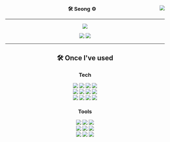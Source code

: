 <div align="center">
  
  <img align="right" src="https://github-readme-stats.vercel.app/api/top-langs/?username=sme1029&theme=dracula&exclude_repo=Computer-Science-Engineering&layout=compact&langs_count=10"/>
  
  ### 🛠 Seong ⚙
  
  ---
  
<a href="https://hits.seeyoufarm.com"><img src="https://hits.seeyoufarm.com/api/count/incr/badge.svg?url=https%3A%2F%2Fgithub.com%2Fsme1029&count_bg=%235B5C5B&title_bg=%23000000&icon=github.svg&icon_color=%23E7E7E7&title=GitHub&edge_flat=false"/></a>
 
  <a href="https://velog.io/@sme1029"><img src="https://img.shields.io/badge/velog-3DDC84?style=flat-square&logo=velog&logoColor=white"/></a>
  <a href="https://literate-change-d7c.notion.site/36d682ef263444ee89e78f6edf98602d"><img src="https://img.shields.io/badge/Seong-ffffff?style=flat-square&logo=notion&logoColor=black"/></a>
  
  * * *

## 🛠 Once I've used
### **Tech**
<p>
<img src="https://img.shields.io/badge/java-FF0000?style=for-the-badge&logo=Java&logoColor=white">
<img src="https://img.shields.io/badge/spring-6DB33F?style=for-the-badge&logo=spring&logoColor=white">
<img src="https://img.shields.io/badge/springboot-6DB33F?style=for-the-badge&logo=springboot&logoColor=white">
<img src="https://img.shields.io/badge/oracle-F80000?style=for-the-badge&logo=oracle&logoColor=white">
</br>
<img src="https://img.shields.io/badge/javascript-F7DF1E?style=for-the-badge&logo=javascript&logoColor=black">
<img src="https://img.shields.io/badge/kotlin-7F52FF?style=for-the-badge&logo=kotlin&logoColor=white">
<img src="https://img.shields.io/badge/Android-3DDC84?style=for-the-badge&logo=android&logoColor=white">
<img src="https://img.shields.io/badge/node.JS-339933?style=for-the-badge&logo=node.JS&logoColor=white">
<br>
<img src="https://img.shields.io/badge/react-61DAFB?style=for-the-badge&logo=react&logoColor=black">
<img src="https://img.shields.io/badge/redux-764ABC?style=for-the-badge&logo=redux&logoColor=white">
<img src="https://img.shields.io/badge/html5-E34F26?style=for-the-badge&logo=html5&logoColor=white">
<img src="https://img.shields.io/badge/css3-1572B6?style=for-the-badge&logo=css3&logoColor=white">
<br>
</p>

### **Tools**
<p>
<img src="https://img.shields.io/badge/eclipse-2C2255?style=for-the-badge&logo=eclipse&logoColor=white"/>
<img src="https://img.shields.io/badge/VSCode-007ACC?style=for-the-badge&logo=Visual Studio Code&logoColor=white"/>
<img src="https://img.shields.io/badge/IntelliJ-000000?style=for-the-badge&logo=IntelliJ IDEA&logoColor=white"/>
<br>
<img src="https://img.shields.io/badge/Git-F05032?style=for-the-badge&logo=Git&logoColor=white"/>
<img src="https://img.shields.io/badge/Github-181717?style=for-the-badge&logo=github&logoColor=white">
<img src="https://img.shields.io/badge/Gitlab-FC6D26?style=for-the-badge&logo=gitlab&logoColor=white"/>
<br>
<img src="https://img.shields.io/badge/Notion-000000?style=for-the-badge&logo=notion&logoColor=white"/>
<img src="https://img.shields.io/badge/Slack-4A154B?style=for-the-badge&logo=Slack&logoColor=white">
<img src="https://img.shields.io/badge/Figma-F24E1E?style=for-the-badge&logo=Figma&logoColor=white"/>
</p>

  <br>
 
</div>
